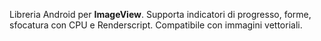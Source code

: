 Libreria Android per **ImageView**. Supporta indicatori di progresso, forme, sfocatura con CPU e Renderscript. Compatibile con immagini vettoriali.